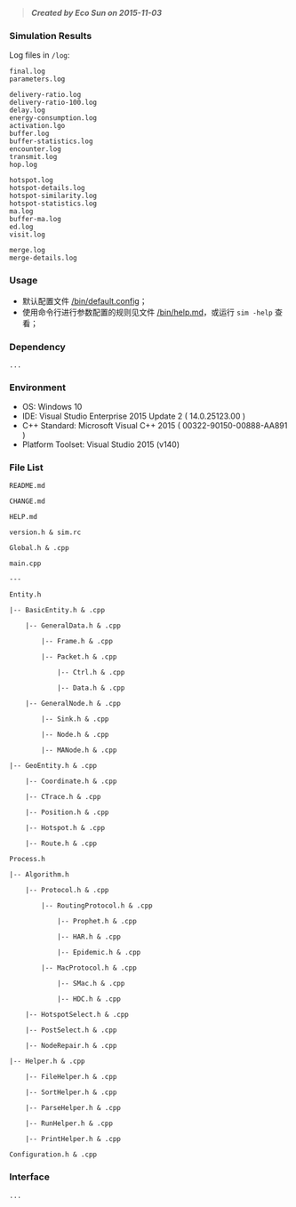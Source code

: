 
>***Created by Eco Sun on 2015-11-03***


### Simulation Results

Log files in `/log`:

	final.log
	parameters.log

	delivery-ratio.log
	delivery-ratio-100.log
	delay.log
	energy-consumption.log
	activation.lgo
	buffer.log
	buffer-statistics.log
	encounter.log
	transmit.log
	hop.log

	hotspot.log
	hotspot-details.log
	hotspot-similarity.log
	hotspot-statistics.log
	ma.log
	buffer-ma.log
	ed.log
	visit.log

	merge.log
	merge-details.log


### Usage

- 默认配置文件 [/bin/default.config](/bin/default.config)；
- 使用命令行进行参数配置的规则见文件 [/bin/help.md](/bin/help.md)，或运行 `sim -help` 查看；


### Dependency

	...

	
### Environment

- OS: Windows 10
- IDE: Visual Studio Enterprise 2015 Update 2 ( 14.0.25123.00 )
- C++ Standard: Microsoft Visual C++ 2015 ( 00322-90150-00888-AA891 )
- Platform Toolset: Visual Studio 2015 (v140)


### File List

    README.md
    
    CHANGE.md

    HELP.md
    
    version.h & sim.rc

    Global.h & .cpp
    
    main.cpp
    
    ---
    
    Entity.h
    
    |-- BasicEntity.h & .cpp

		|-- GeneralData.h & .cpp

			|-- Frame.h & .cpp

			|-- Packet.h & .cpp

				|-- Ctrl.h & .cpp

				|-- Data.h & .cpp

		|-- GeneralNode.h & .cpp

			|-- Sink.h & .cpp
    
			|-- Node.h & .cpp
    
			|-- MANode.h & .cpp

    |-- GeoEntity.h & .cpp
    
		|-- Coordinate.h & .cpp
    
		|-- CTrace.h & .cpp
    
		|-- Position.h & .cpp
    
		|-- Hotspot.h & .cpp

		|-- Route.h & .cpp
    
    Process.h

    |-- Algorithm.h
    
		|-- Protocol.h & .cpp

			|-- RoutingProtocol.h & .cpp

				|-- Prophet.h & .cpp
	
				|-- HAR.h & .cpp

				|-- Epidemic.h & .cpp
	    
			|-- MacProtocol.h & .cpp
	
				|-- SMac.h & .cpp
	
				|-- HDC.h & .cpp

		|-- HotspotSelect.h & .cpp
    
		|-- PostSelect.h & .cpp
    
		|-- NodeRepair.h & .cpp

    |-- Helper.h & .cpp
    
		|-- FileHelper.h & .cpp
    
		|-- SortHelper.h & .cpp
    
		|-- ParseHelper.h & .cpp
    
		|-- RunHelper.h & .cpp

		|-- PrintHelper.h & .cpp
    
	Configuration.h & .cpp
        


### Interface

	...


